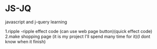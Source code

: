 # JS-JQ

javascript and j-query learning

1.ripple -ripple effect code (can use web page button)(quick effect code)
2.make shopping page (it is my project I'll spend many time for it)(I dont know when it finish)

